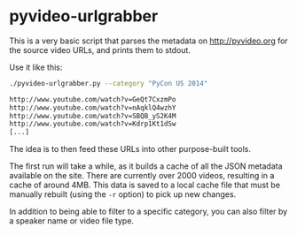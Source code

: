 pyvideo-urlgrabber
==================

This is a very basic script that parses the metadata on http://pyvideo.org for the source video URLs, and prints them to stdout.

Use it like this:

```bash
./pyvideo-urlgrabber.py --category "PyCon US 2014"

http://www.youtube.com/watch?v=GeQt7CxzmPo
http://www.youtube.com/watch?v=nAqklQ4wzhY
http://www.youtube.com/watch?v=SBQB_yS2K4M
http://www.youtube.com/watch?v=Kdrp1Kt1dSw
[...]
```

The idea is to then feed these URLs into other purpose-built tools.

The first run will take a while, as it builds a cache of all the JSON metadata available on the site. There are currently over 2000 videos, resulting in a cache of around 4MB. This data is saved to a local cache file that must be manually rebuilt (using the `-r` option) to pick up new changes.

In addition to being able to filter to a specific category, you can also filter by a speaker name or video file type.
